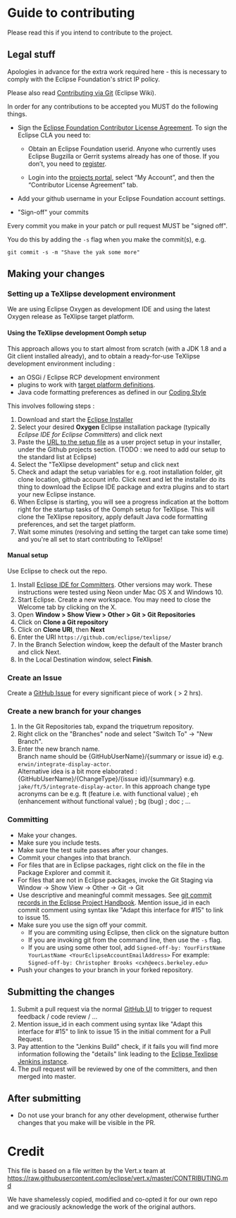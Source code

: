 # Guide to contributing

Please read this if you intend to contribute to the project.

## Legal stuff

Apologies in advance for the extra work required here - this is necessary to comply with the Eclipse Foundation's strict IP policy.

Please also read [Contributing via Git](http://wiki.eclipse.org/Development_Resources/Contributing_via_Git) (Eclipse Wiki).

In order for any contributions to be accepted you MUST do the following things.

* Sign the [Eclipse Foundation Contributor License Agreement](http://www.eclipse.org/legal/CLA.php).
To sign the Eclipse CLA you need to:

  * Obtain an Eclipse Foundation userid. Anyone who currently uses Eclipse Bugzilla or Gerrit systems already has one of those. If you don’t, you need to [register](https://dev.eclipse.org/site_login/createaccount.php).

  * Login into the [projects portal](https://projects.eclipse.org/), select “My Account”, and then the “Contributor License Agreement” tab.

* Add your github username in your Eclipse Foundation account settings.

* "Sign-off" your commits


Every commit you make in your patch or pull request MUST be "signed off".

You do this by adding the `-s` flag when you make the commit(s), e.g.

    git commit -s -m "Shave the yak some more"

## Making your changes

### Setting up a TeXlipse development environment

We are using Eclipse Oxygen as development IDE and using the latest Oxygen release as TeXlipse target platform.

#### Using the TeXlipse development Oomph setup

This approach allows you to start almost from scratch (with a JDK 1.8 and a Git client installed already), and to obtain a ready-for-use TeXlipse development environment including :
* an OSGi / Eclipse RCP development environment
* plugins to work with [target platform definitions](https://github.com/mbarbero/fr.obeo.releng.targetplatform/).
* Java code formatting preferences as defined in our [Coding Style](https://wiki.eclipse.org/Triquetrum/Coding_Style)

This involves following steps :

1. Download and start the [Eclipse Installer](http://www.eclipse.org/downloads/eclipse-packages/)
2. Select your desired **Oxygen** Eclipse installation package (typically *Eclipse IDE for Eclipse Committers*) and click next
3. Paste the [URL to the setup file](https://raw.githubusercontent.com/eclipse/texlipse/master/EclipseTexlipse.setup) as a user project setup in your installer, under the Github projects section. (TODO : we need to add our setup to the standard list at Eclipse)
4. Select the "TeXlipse development" setup and click next
5. Check and adapt the setup variables for e.g. root installation folder, git clone location, github account info. Click next and let the installer do its thing to download the Eclipse IDE package and extra plugins and to start your new Eclipse instance.
6. When Eclipse is starting, you will see a progress indication at the bottom right for the startup tasks of the Oomph setup for TeXlipse. This will clone the TeXlipse repository, apply default Java code formatting preferences, and set the target platform.
7. Wait some minutes (resolving and setting the target can take some time) and you're all set to start contributing to TeXlipse!

#### Manual setup

Use Eclipse to check out the repo.

1. Install [Eclipse IDE for Committers](http://www.eclipse.org/downloads/). Other versions may work. These instructions were tested using Neon under Mac OS X and Windows 10.
2. Start Eclipse. Create a new workspace.  You may need to close the Welcome tab by clicking on the X.
3. Open **Window > Show View > Other > Git > Git Repositories**
4. Click on **Clone a Git repository**
5. Click on **Clone URI**, then **Next**
6. Enter the URI ``https://github.com/eclipse/texlipse/``
7. In the Branch Selection window, keep the default of the Master branch and click Next.
8. In the Local Destination window, select **Finish**.

### Create an Issue
Create a [GitHub Issue](https://github.com/eclipse/texlipse/issues) for every significant piece of work ( > 2 hrs).

### Create a new branch for your changes

1. In the Git Repositories tab, expand the triquetrum repository.
2. Right click on the "Branches" node and select "Switch To" -> "New Branch".  
3. Enter the new branch name.  
Branch name should be {GitHubUserName}/{summary or issue id} e.g. ``erwin/integrate-display-actor``.  
Alternative idea is a bit more elaborated : {GitHubUserName}/{ChangeType}/{issue id}/{summary} e.g. ``jake/ft/5/integrate-display-actor``. In this approach change type acronyms can be e.g. ft (feature i.e. with functional value) ; eh (enhancement without functional value) ; bg (bug) ; doc ; ...

### Committing
* Make your changes.
* Make sure you include tests.
* Make sure the test suite passes after your changes.
* Commit your changes into that branch. 
* For files that are in Eclipse packages, right click on the file in the Package Explorer and commit it.  
* For files that are not in Eclipse packages, invoke the Git Staging via Window -> Show View -> Other -> Git -> Git
* Use descriptive and meaningful commit messages. See [git commit records in the Eclipse Project Handbook](https://www.eclipse.org/projects/handbook/#resources-source).  Mention issue_id in each commit comment using syntax like "Adapt this interface for #15" to link to issue 15.
* Make sure you use the sign off your commit.
  * If you are commiting using Eclipse, then click on the signature button  
  * If you are invoking git from the command line, then use the `-s` flag.  
  * If you are using some other tool, add ``Signed-off-by: YourFirstName YourLastName <YourEclipseAccountEmailAddress>`` For example: ``Signed-off-by: Christopher Brooks <cxh@eecs.berkeley.edu>``
* Push your changes to your branch in your forked repository.

## Submitting the changes

1. Submit a pull request via the normal [GitHub UI](https://github.com/eclipse/texlipse) to trigger to request feedback / code review / ... 
2. Mention issue_id in each comment using syntax like "Adapt this interface for #15" to link to issue 15 in the initial comment for a Pull Request.
3. Pay attention to the "Jenkins Build" check, if it fails you will find more information following the "details" link leading to the [Eclipse Texlipse Jenkins instance](https://ci.eclipse.org/texlipse/).
4. The pull request will be reviewed by one of the committers, and then merged into master.
 
## After submitting

* Do not use your branch for any other development, otherwise further changes that you make will be visible in the PR.

# Credit

This file is based on a file written by the Vert.x team at https://raw.githubusercontent.com/eclipse/vert.x/master/CONTRIBUTING.md

We have shamelessly copied, modified and co-opted it for our own repo and we graciously acknowledge the work of the original authors.
